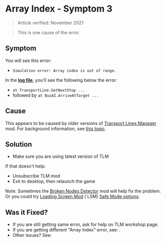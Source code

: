 # Array Index - Symptom 3

> Article verified: November 2021

> This is one cause of the [](Simulation-error-Array-index-is-out-of-range.md) error.

## Symptom

You will see this error:

* `Simulation error: Array index is out of range.`

In the [**log file**](Share-your-Cities-Skylines-log-file.md), you'll see the following below the error:

* `at TransportLine.GetNextStop ...`
* followed by `at BusAI.ArriveAtTarget ...`

## Cause

This appears to be caused by older versions
of [Transport Lines Manager](https://steamcommunity.com/sharedfiles/filedetails/?id=1312767991) mod. For background
information, see [this topic](https://steamcommunity.com/app/255710/discussions/0/1333474229067283692/).

## Solution

* Make sure you are using latest version of TLM

If that doesn't help:

* Unsubscribe TLM mod
* Exit to desktop, then relaunch the game

Note: Sometimes the [Broken Nodes Detector](https://steamcommunity.com/sharedfiles/filedetails/?id=1777173984) mod will
help fix the problem. Or you could
try [Loading Screen Mod](https://steamcommunity.com/sharedfiles/filedetails/?id=667342976) (
LSM) [Safe Mode options](https://steamcommunity.com/workshop/filedetails/discussion/667342976/1626286205707786286/).

## Was it Fixed?

* If you are still getting same error, ask for help on TLM workshop page.
* If you are getting different "Array Index" error, see: [](Simulation-error-Array-index-is-out-of-range.md).
* Other issues? See: [](Troubleshooting.md)